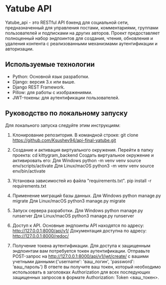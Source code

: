 # Yatube API
Yatube_api - это RESTful API бэкенд для социальной сети, предназначенный для управления постами, комментариями, группами пользователей и подписками на других авторов. 
Проект предоставляет полноценный набор эндпоинтов для создания, чтения, обновления и удаления контента с реализованными механизмами аутентификации и авторизации.


## Используемые технологии
*   Python: Основной язык разработки.
*   Django: версия 3.x или выше.
*   Django REST Framework.
*   Pillow: для работы с изображениями.
*   JWT-токены: для аутентификации пользователей.


## Руководство по локальному запуску
Для локального запуска следуйте этим инструкциям:

1. Клонирование репозитория.
В командной строке:
git clone https://github.com/Ksushev94/api-final-yatube.git

2. Создание и активация виртуального окружения.
Перейти в папку проекта:
cd kittygram_backend
Создать виртуальное окружение и активировать его:
Для Windows
python -m venv venv
source env/scripts/activate
Для Linux/macOS
python3 -m venv venv
source env/bin/activate

3. Установка зависимостей из файла "requirements.txt".
pip install -r requirements.txt

4. Применение миграций базы данных.
Для Windows
python manage.py migrate
Для Linux/macOS
python3 manage.py migrate

5. Запуск сервера разработки.
Для Windows
python manage.py runserver
Для Linux/macOS
python3 manage.py runserver

6. Доступ к API.
Основные эндпоинты API находятся по адресу: http://127.0.0.1:8000/api/v1/
Документация доступна по адресу: http://127.0.0.1:8000/redoc/

7. Получение токена аутентификации.
Для доступа к защищенным эндпоинтам вам потребуется токен аутентификации. Отправьте POST-запрос на http://127.0.0.1:8000/api/v1/jwt/create/ с вашими учетными данными:{'username': 'ваш_логин', 'password': 'ваш_пароль'}
В ответе вы получите ваш токен, который необходимо использовать в заголовках Authorization для всех последующих защищенных запросов в формате Authorization: Token <ваш_токен>.